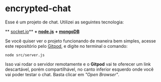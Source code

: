 
# encrypted-chat
Esse é um projeto de chat.
Utilizei as seguintes tecnologia:

 ** [socket.io](https://socket.io)** 
 **+ [node.js](https://nodejs.org/)** 
 **+ [mongoDB](https://www.mongodb.com/)**

Se você quiser ver o projeto funcionando de maneira bem simples, acesse este repositório pelo [Gitpod](https://www.gitpod.io/), e digite no terminal o comando:

    node src/server.js
Isso vai rodar o servidor remotamente e o **Gitpod** vai te oferecer um link descartável, porém compartilhável, no canto inferior esquerdo onde você vai poder testar o chat. Basta clicar em *"Open Browser"*.

<img>
